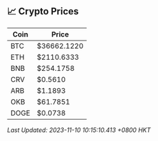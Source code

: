 ## 📈 Crypto Prices

| Coin | Price |
| ---- | ----- |
| BTC | $36662.1220 |
| ETH | $2110.6333 |
| BNB | $254.1758 |
| CRV | $0.5610 |
| ARB | $1.1893 |
| OKB | $61.7851 |
| DOGE | $0.0738 |

_Last Updated: 2023-11-10 10:15:10.413 +0800 HKT_